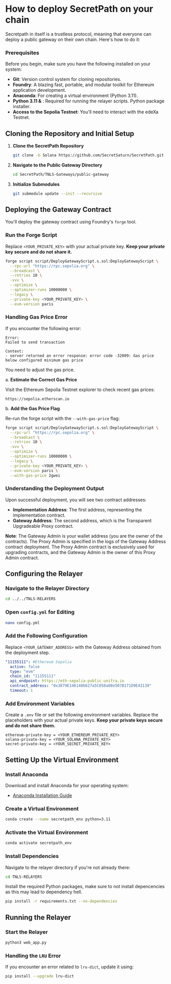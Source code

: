 # How to deploy SecretPath on your chain

Secretpath in itself is a trustless protocol, meaning that everyone can deploy a public gateway on their own chain. Here's how to do it:&#x20;

### Prerequisites

Before you begin, make sure you have the following installed on your system:

* **Git**: Version control system for cloning repositories.
* **Foundry**: A blazing fast, portable, and modular toolkit for Ethereum application development.
* **Anaconda**: For creating a virtual environment (Python 3.11).
* **Python 3.11 &** : Required for running the relayer scripts. Python package installer.
* **Access to the Sepolia Testnet**: You'll need to interact with the edeXa Testnet.

## Cloning the Repository and Initial Setup

1.  **Clone the SecretPath Repository**

    ```bash
    git clone -b Solana https://github.com/SecretSaturn/SecretPath.git
    ```
2.  **Navigate to the Public Gateway Directory**

    ```bash
    cd SecretPath/TNLS-Gateways/public-gateway
    ```
3.  **Initialize Submodules**

    ```bash
    git submodule update --init --recursive
    ```

## Deploying the Gateway Contract

You'll deploy the gateway contract using Foundry's `forge` tool.

### **Run the Forge Script**

Replace `<YOUR_PRIVATE_KEY>` with your actual private key. **Keep your private key secure and do not share it.**

```bash
forge script script/DeployGatewayScript.s.sol:DeployGatewayScript \
  --rpc-url "https://rpc.sepolia.org" \
  --broadcast \
  --retries 10 \
  -vvv \
  --optimize \
  --optimizer-runs 10000000 \
  --legacy \
  --private-key <YOUR_PRIVATE_KEY> \
  --evm-version paris
```

### **Handling Gas Price Error**

If you encounter the following error:

```vbnet
Error:
Failed to send transaction

Context:
- server returned an error response: error code -32009: Gas price below configured minimum gas price
```

You need to adjust the gas price.

a. **Estimate the Correct Gas Price**

Visit the Ethereum Sepolia Testnet explorer to check recent gas prices:

```arduino
https://sepolia.etherscan.io
```

b. **Add the Gas Price Flag**

Re-run the forge script with the `--with-gas-price` flag:

```bash
forge script script/DeployGatewayScript.s.sol:DeployGatewayScript \
  --rpc-url "https://rpc.sepolia.org" \
  --broadcast \
  --retries 10 \
  -vvv \
  --optimize \
  --optimizer-runs 10000000 \
  --legacy \
  --private-key <YOUR_PRIVATE_KEY> \
  --evm-version paris \
  --with-gas-price 2gwei
```

### **Understanding the Deployment Output**

Upon successful deployment, you will see two contract addresses:

* **Implementation Address**: The first address, representing the implementation contract.
* **Gateway Address**: The second address, which is the Transparent Upgradeable Proxy contract.

**Note**: The Gateway Admin is your wallet address (you are the owner of the contracts). The Proxy Admin is specified in the logs of the Gateway Address contract deployment. The Proxy Admin contract is exclusively used for upgrading contracts, and the Gateway Admin is the owner of this Proxy Admin contract.

## Configuring the Relayer

### **Navigate to the Relayer Directory**

```bash
cd ../../TNLS-RELAYERS
```

### **Open `config.yml` for Editing**

```bash
nano config.yml
```

### **Add the Following Configuration**

Replace `<YOUR_GATEWAY_ADDRESS>` with the Gateway Address obtained from the deployment step.

```yaml
"11155111": #Ethereum Sepolia
  active: false
  type: "evm"
  chain_id: "11155111"
  api_endpoint: https://eth-sepolia-public.unifra.io
  contract_address: "0x3879E146140b627a5C858a08e507B171D9E43139"
  timeout: 1
```

### **Add Environment Variables**

Create a `.env` file or set the following environment variables. Replace the placeholders with your actual private keys. **Keep your private keys secure and do not share them.**

```markup
ethereum-private-key = <YOUR_ETHEREUM_PRIVATE_KEY>
solana-private-key = <YOUR_SOLANA_PRIVATE_KEY>
secret-private-key = <YOUR_SECRET_PRIVATE_KEY>
```

## Setting Up the Virtual Environment

### **Install Anaconda**

Download and install Anaconda for your operating system:

* [Anaconda Installation Guide](https://docs.anaconda.com/anaconda/install/)

### **Create a Virtual Environment**

```bash
conda create --name secretpath_env python=3.11
```

### **Activate the Virtual Environment**

```bash
conda activate secretpath_env
```

### **Install Dependencies**

Navigate to the relayer directory if you're not already there:

```bash
cd TNLS-RELAYERS
```

Install the required Python packages, make sure to not install depencencies as this may lead to dependency hell.

```bash
pip install -r requirements.txt --no-dependencies
```

## Running the Relayer

### **Start the Relayer**

```bash
python3 web_app.py
```

### **Handling the `LRU` Error**

If you encounter an error related to `lru-dict`, update it using:

```bash
pip install --upgrade lru-dict
```
